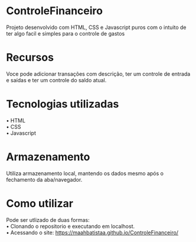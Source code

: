 # ControleFinanceiro
Projeto desenvolvido com HTML, CSS e Javascript puros com o intuito de ter algo facil e simples para o controle de gastos 

# Recursos
Voce pode adicionar transações com descrição, ter um controle de entrada e saídas e ter um controle do saldo atual.

# Tecnologias utilizadas
• HTML <br>
• CSS <br>
• Javascript

# Armazenamento
Utiliza armazenamento local, mantendo os dados mesmo após o fechamento da aba/navegador.

# Como utilizar
Pode ser utlizado de duas formas: <br>
• Clonando o repositorio e executando em localhost. <br>
• Acessando o site: https://maahbatistaa.github.io/ControleFinanceiro/
